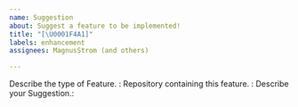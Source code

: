 ```yaml
---
name: Suggestion
about: Suggest a feature to be implemented!
title: "[\U0001F4A1]"
labels: enhancement
assignees: MagnusStrom (and others)

---
```


Describe the type of Feature. <!--(Quality of Life, Mechanic, etc.)-->:
Repository containing this feature. <!--(Reccomended to further explain the idea)-->:
Describe your Suggestion.<!--(Explain how it will work and if there might be an alternative way to do it)-->:

<!-- Before submitting your issue, make sure to check for duplicate issues! Especially look for dupes that were closed already because the solution might be there too! I will close your issue if it is a dupe.-->
